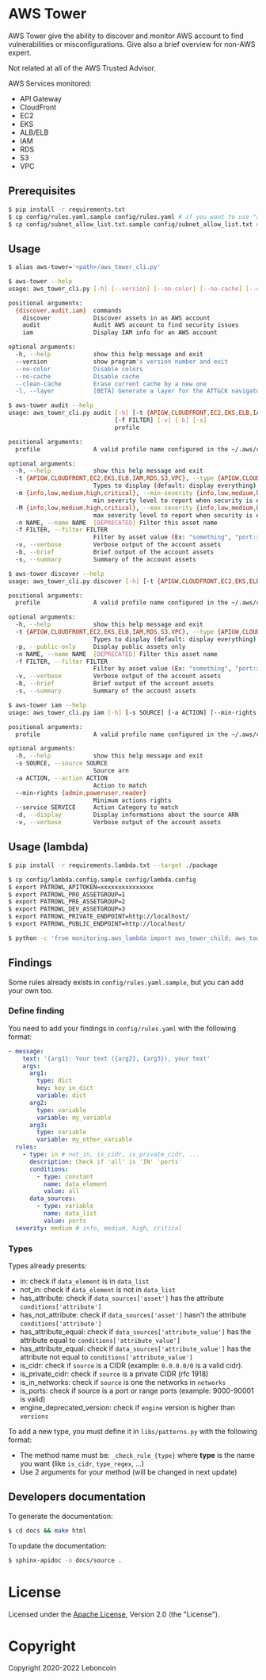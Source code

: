 # AWS Tower

AWS Tower give the ability to discover and monitor AWS account to find vulnerabilities or misconfigurations.
Give also a brief overview for non-AWS expert.

Not related at all of the AWS Trusted Advisor.

AWS Services monitored:
- API Gateway
- CloudFront
- EC2
- EKS
- ALB/ELB
- IAM
- RDS
- S3
- VPC

## Prerequisites

```bash
$ pip install -r requirements.txt
$ cp config/rules.yaml.sample config/rules.yaml # if you want to use "audit"
$ cp config/subnet_allow_list.txt.sample config/subnet_allow_list.txt # if you want to use an allow list
```

## Usage

```bash
$ alias aws-tower='<path>/aws_tower_cli.py'
```

```bash
$ aws-tower --help
usage: aws_tower_cli.py [-h] [--version] [--no-color] [--no-cache] [--clean-cache] [-l] {discover,audit,iam} ...

positional arguments:
  {discover,audit,iam}  commands
    discover            Discover assets in an AWS account
    audit               Audit AWS account to find security issues
    iam                 Display IAM info for an AWS account

optional arguments:
  -h, --help            show this help message and exit
  --version             show program's version number and exit
  --no-color            Disable colors
  --no-cache            Disable cache
  --clean-cache         Erase current cache by a new one
  -l, --layer           [BETA] Generate a layer for the ATT&CK navigator
```

```bash
$ aws-tower audit --help
usage: aws_tower_cli.py audit [-h] [-t {APIGW,CLOUDFRONT,EC2,EKS,ELB,IAM,RDS,S3,VPC}] [-m {info,low,medium,high,critical}] [-M {info,low,medium,high,critical}] [-n NAME]
                              [-f FILTER] [-v] [-b] [-s]
                              profile

positional arguments:
  profile               A valid profile name configured in the ~/.aws/config file

optional arguments:
  -h, --help            show this help message and exit
  -t {APIGW,CLOUDFRONT,EC2,EKS,ELB,IAM,RDS,S3,VPC}, --type {APIGW,CLOUDFRONT,EC2,EKS,ELB,IAM,RDS,S3,VPC}
                        Types to display (default: display everything)
  -m {info,low,medium,high,critical}, --min-severity {info,low,medium,high,critical}
                        min severity level to report when security is enabled (default: medium)
  -M {info,low,medium,high,critical}, --max-severity {info,low,medium,high,critical}
                        max severity level to report when security is enabled (default: high)
  -n NAME, --name NAME  [DEPRECATED] Filter this asset name
  -f FILTER, --filter FILTER
                        Filter by asset value (Ex: "something", "port:xxx", "engine:xxx", "version:xxx"
  -v, --verbose         Verbose output of the account assets
  -b, --brief           Brief output of the account assets
  -s, --summary         Summary of the account assets
```

```bash
$ aws-tower discover --help
usage: aws_tower_cli.py discover [-h] [-t {APIGW,CLOUDFRONT,EC2,EKS,ELB,IAM,RDS,S3,VPC}] [-p] [-n NAME] [-f FILTER] [-v] [-b] [-s] profile

positional arguments:
  profile               A valid profile name configured in the ~/.aws/config file

optional arguments:
  -h, --help            show this help message and exit
  -t {APIGW,CLOUDFRONT,EC2,EKS,ELB,IAM,RDS,S3,VPC}, --type {APIGW,CLOUDFRONT,EC2,EKS,ELB,IAM,RDS,S3,VPC}
                        Types to display (default: display everything)
  -p, --public-only     Display public assets only
  -n NAME, --name NAME  [DEPRECATED] Filter this asset name
  -f FILTER, --filter FILTER
                        Filter by asset value (Ex: "something", "port:xxx", "engine:xxx", "version:xxx"
  -v, --verbose         Verbose output of the account assets
  -b, --brief           Brief output of the account assets
  -s, --summary         Summary of the account assets
```

```bash
$ aws-tower iam --help
usage: aws_tower_cli.py iam [-h] [-s SOURCE] [-a ACTION] [--min-rights {admin,poweruser,reader}] [--service SERVICE] [-d] [-v] profile

positional arguments:
  profile               A valid profile name configured in the ~/.aws/config file

optional arguments:
  -h, --help            show this help message and exit
  -s SOURCE, --source SOURCE
                        Source arn
  -a ACTION, --action ACTION
                        Action to match
  --min-rights {admin,poweruser,reader}
                        Minimum actions rights
  --service SERVICE     Action Category to match
  -d, --display         Display informations about the source ARN
  -v, --verbose         Verbose output of the account assets
```

## Usage (lambda)

```bash
$ pip install -r requirements.lambda.txt --target ./package

$ cp config/lambda.config.sample config/lambda.config
$ export PATROWL_APITOKEN=xxxxxxxxxxxxxxx
$ export PATROWL_PRO_ASSETGROUP=1
$ export PATROWL_PRE_ASSETGROUP=2
$ export PATROWL_DEV_ASSETGROUP=3
$ export PATROWL_PRIVATE_ENDPOINT=http://localhost/
$ export PATROWL_PUBLIC_ENDPOINT=http://localhost/

$ python -c 'from monitoring.aws_lambda import aws_tower_child; aws_tower_child.main({ "my-account-profile": "arn:aws:iam::xxxxxxxxxxxxx:role/readonly", "env": "pro|pre|dev", "region_name": "eu-west-1", "meta_types": ["S3"] })'
```

## Findings

Some rules already exists in `config/rules.yaml.sample`, but you can add your own too.

### Define finding

You need to add your findings in `config/rules.yaml` with the following format:
```yaml
- message:
    text: '{arg1}: Your text ({arg2}, {arg3}), your text'
    args:
      arg1:
        type: dict
        key: key_in_dict
        variable: dict
      arg2:
        type: variable
        variable: my_variable
      arg3:
        type: variable
        variable: my_other_variable
  rules:
    - type: in # not_in, is_cidr, is_private_cidr, ...
      description: Check if 'all' is 'IN' 'ports'
      conditions:
        - type: constant
          name: data_element
          value: all
      data_sources:
        - type: variable
          name: data_list
          value: ports
  severity: medium # info, medium, high, critical
```

### Types

Types already presents:

- in: check if `data_element` is in `data_list`
- not_in: check if `data_element` is not in `data_list`
- has_attribute: check if `data_sources['asset']` has the attribute `conditions['attribute']`
- has_not_attribute: check if `data_sources['asset']` hasn't the attribute `conditions['attribute']`
- has_attribute_equal: check if `data_sources['attribute_value']` has the attribute equal to `conditions['attribute_value']`
- has_attribute_equal: check if `data_sources['attribute_value']` has the attribute not equal to `conditions['attribute_value']`
- is_cidr: check if `source` is a CIDR (example: `0.0.0.0/0` is a valid cidr).
- is_private_cidr: check if `source` is a private CIDR (rfc 1918)
- is_in_networks: check if `source` is one the networks in `networks`
- is_ports: check if source is a port or range ports (example: 9000-90001 is valid)
- engine_deprecated_version: check if `engine` version is higher than `versions`

To add a new type, you must define it in `libs/patterns.py` with the following format:

- The method name must be: `_check_rule_{type}` where **type** is the name you want (like `is_cidr`, `type_regex`, ...)
- Use 2 arguments for your method (will be changed in next update)

## Developers documentation

To generate the documentation:
```bash
$ cd docs && make html
```

To update the documentation:
```bash
$ sphinx-apidoc -o docs/source .
```

# License
Licensed under the [Apache License](https://github.com/leboncoin/aws-tower/blob/master/LICENSE), Version 2.0 (the "License").

# Copyright
Copyright 2020-2022 Leboncoin
